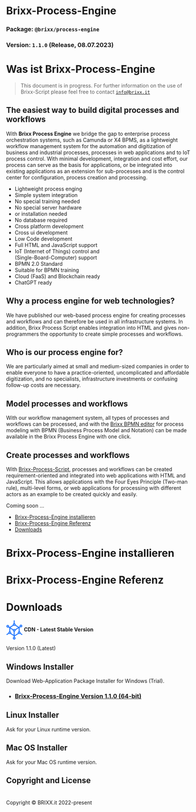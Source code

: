 <link href="http//netdna.bootstrapcdn.com/font-awesome/3.2.1/css/font-awesome.css" rel="stylesheet">

# Brixx-Process-Engine

### Package: `@brixx/process-engine`

### Version: `1.1.0` (Release, 08.07.2023)

#

# Was ist Brixx-Process-Engine

> This document is in progress. For further information on the use of Brixx-Script please feel free to contact [`info@brixx.it`](info@brixx.it)

## The easiest way to build digital processes and workflows

With **Brixx Process Engine** we bridge the gap to enterprise process orchestration systems, such as Camunda or X4 BPMS, as a lightweight workflow management system for the automation and digitization of business and industrial processes, processes in web applications and to IoT process control. With minimal development, integration and cost effort, our process can serve as the basis for applications, or be integrated into existing applications as an extension for sub-processes and is the control center for configuration, process creation and processing.

- Lightweight process enging
- Simple system integration
- No special training needed
- No special server hardware
- or installation needed
- No database required
- Cross platform development
- Cross ui development
- Low Code development
- Full HTML and JavaScript support
- IoT (Internet of Things) control and  
  (Single-Board-Computer) support
- BPMN 2.0 Standard
- Suitable for BPMN training
- Cloud (FaaS) and Blockchain ready
- ChatGPT ready

## Why a process engine for web technologies?

We have published our web-based process engine for creating processes and workflows and can therefore be used in all infrastructure systems. In addition, Brixx Process Script enables integration into HTML and gives non-programmers the opportunity to create simple processes and workflows.

## Who is our process engine for?

We are particularly aimed at small and medium-sized companies in order to enable everyone to have a practice-oriented, uncomplicated and affordable digitization, and no specialists, infrastructure investments or confusing follow-up costs are necessary.

## Model processes and workflows

With our workflow management system, all types of processes and workflows can be processed, and with the [Brixx BPMN editor](../brixx-bpmn-editor/README.md) for process modeling with BPMN (Business Process Model and Notation) can be made available in the Brixx Process Engine with one click. 

## Create processes and workflows

With [Brixx-Process-Script](../brixx-process-script/README.md), processes and workflows can be created requirement-oriented and integrated into web applications with HTML and JavaScript. This allows applications with the Four Eyes 
Principle (Two-man rule), multi-level forms, or web applications for processing with different actors as an example to be created quickly and easily.

Coming soon ...

-   [Brixx-Process-Engine installieren](#installation)
-   [Brixx-Process-Engine Referenz](#reference)
-   [Downloads](#downloads)
  
# <div id='installation' /> Brixx-Process-Engine installieren

# <div id='reference' /> Brixx-Process-Engine Referenz

# <div id='downloads' /> Downloads

<img src="../assets/images/logo-blue.svg" style="height: 54px; vertical-align: middle;" />
<b>CDN - Latest Stable Version</b><p />

Version 1.1.0 (Latest)

## <i class="fa-brands fa-windows"></i> Windows Installer

Download Web-Application Package Installer for Windows (Trial).

-   ### [Brixx-Process-Engine Version 1.1.0 (64-bit)](https://brixx.it/@brixx/setup/Brixx-Process-Engine-v1.1.0-trial-x64.exe)

## <i class="fa-brands fa-linux"></i> Linux Installer

Ask for your Linux runtime version.

## <i class="fa-brands fa-apple"></i> Mac OS Installer

Ask for your Mac OS runtime version.


## Copyright and License

#

Copyright © BRIXX.it 2022-present